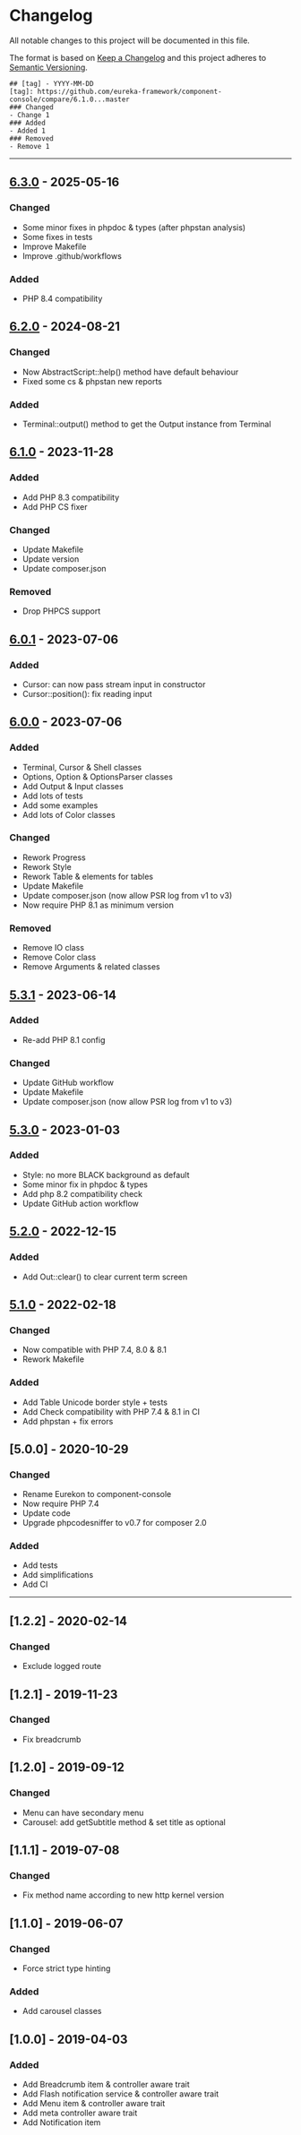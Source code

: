 # Changelog
All notable changes to this project will be documented in this file.

The format is based on [Keep a Changelog](http://keepachangelog.com/en/1.0.0/)
and this project adheres to [Semantic Versioning](http://semver.org/spec/v2.0.0.html).

```
## [tag] - YYYY-MM-DD
[tag]: https://github.com/eureka-framework/component-console/compare/6.1.0...master
### Changed
- Change 1
### Added
- Added 1
### Removed
- Remove 1
```

----

## [6.3.0] - 2025-05-16
[6.3.0]: https://github.com/eureka-framework/component-console/compare/6.2.0...6.3.0
### Changed
- Some minor fixes in phpdoc & types (after phpstan analysis)
- Some fixes in tests
- Improve Makefile
- Improve .github/workflows
### Added
- PHP 8.4 compatibility

## [6.2.0] - 2024-08-21
[6.2.0]: https://github.com/eureka-framework/component-console/compare/6.1.0...6.2.0
### Changed
- Now AbstractScript::help() method have default behaviour
- Fixed some cs & phpstan new reports
### Added
- Terminal::output() method to get the Output instance from Terminal

## [6.1.0] - 2023-11-28
[6.1.0]: https://github.com/eureka-framework/component-console/compare/6.0.1...6.1.0
### Added
- Add PHP 8.3 compatibility
- Add PHP CS fixer
### Changed
- Update Makefile
- Update version
- Update composer.json
### Removed
- Drop PHPCS support

## [6.0.1] - 2023-07-06
[6.0.1]: https://github.com/eureka-framework/component-console/compare/6.0.0...6.0.1
### Added
- Cursor: can now pass stream input in constructor
- Cursor::position(): fix reading input

## [6.0.0] - 2023-07-06
[6.0.0]: https://github.com/eureka-framework/component-console/compare/5.3.1...6.0.0
### Added
- Terminal, Cursor & Shell classes
- Options, Option & OptionsParser classes
- Add Output & Input classes
- Add lots of tests
- Add some examples
- Add lots of Color classes
### Changed
- Rework Progress
- Rework Style
- Rework Table & elements for tables
- Update Makefile
- Update composer.json (now allow PSR log from v1 to v3)
- Now require PHP 8.1 as minimum version
### Removed
- Remove IO class
- Remove Color class
- Remove Arguments & related classes

## [5.3.1] - 2023-06-14
[5.3.1]: https://github.com/eureka-framework/component-console/compare/5.3.0...5.3.1
### Added
- Re-add PHP 8.1 config
### Changed
- Update GitHub workflow
- Update Makefile
- Update composer.json (now allow PSR log from v1 to v3)

## [5.3.0] - 2023-01-03
[5.3.0]: https://github.com/eureka-framework/component-console/compare/5.2.0...5.3.0
### Added
 * Style: no more BLACK background as default
 * Some minor fix in phpdoc & types
 * Add php 8.2 compatibility check
 * Update GitHub action workflow

## [5.2.0] - 2022-12-15
[5.2.0]: https://github.com/eureka-framework/component-console/compare/5.1.0...5.2.0
### Added
 * Add Out::clear() to clear current term screen

## [5.1.0] - 2022-02-18
[5.1.0]: https://github.com/eureka-framework/component-console/compare/5.0.0...5.1.0
### Changed
 * Now compatible with PHP 7.4, 8.0 & 8.1
 * Rework Makefile
### Added
 * Add Table Unicode border style + tests
 * Add Check compatibility with PHP 7.4 & 8.1 in CI
 * Add phpstan + fix errors

## [5.0.0] - 2020-10-29
### Changed 
 * Rename Eurekon to component-console
 * Now require PHP 7.4
 * Update code
 * Upgrade phpcodesniffer to v0.7 for composer 2.0
### Added
 * Add tests
 * Add simplifications
 * Add CI


----

## [1.2.2] - 2020-02-14
### Changed
 * Exclude logged route
 
## [1.2.1] - 2019-11-23
### Changed
 * Fix breadcrumb

## [1.2.0] - 2019-09-12
### Changed
 * Menu can have secondary menu
 * Carousel: add getSubtitle method & set title as optional



## [1.1.1] - 2019-07-08
### Changed
 * Fix method name according to new http kernel version
 
## [1.1.0] - 2019-06-07
### Changed
 * Force strict type hinting
### Added
 * Add carousel classes



## [1.0.0] - 2019-04-03
### Added
  * Add Breadcrumb item & controller aware trait
  * Add Flash notification service & controller aware trait
  * Add Menu item & controller aware trait
  * Add meta controller aware trait
  * Add Notification item
